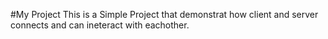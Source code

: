 #My Project
This is a Simple Project that demonstrat how client and server connects and can ineteract with eachother.

